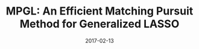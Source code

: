 ---
title: "MPGL: An Efficient Matching Pursuit Method for Generalized LASSO"
collection: conferences
permalink: /publication/MPGL
date: 2017-02-13
venue: "AAAI"
city: 
state: ""
thumbnail: "Discrimination.png"
teaser :
authors: "Dong Gong, Mingkui Tan, Yanning Zhang, Anton van den Hengel, Qinfeng Shi"
bibtex: MPGL.txt
uri: MPGL.pdf
arxiv: 
project: 
source: 
poster: 
data:
---